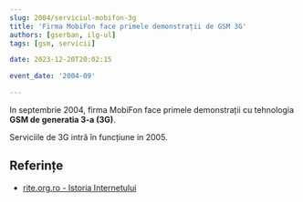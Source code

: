 ```yaml
---
slug: 2004/serviciul-mobifon-3g
title: 'Firma MobiFon face primele demonstrații de GSM 3G'
authors: [gserban, ilg-ul]
tags: [gsm, servicii]

date: 2023-12-20T20:02:15

event_date: '2004-09'

---
```


In septembrie 2004, firma MobiFon face primele demonstrații cu tehnologia
**GSM de generatia 3-a (3G)**.

<!-- truncate -->

Serviciile de 3G intră în funcțiune in 2005.

## Referințe

- [rite.org.ro - Istoria Internetului](https://rite.org.ro/istoria-internetului/)

